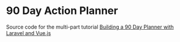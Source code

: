 # 90 Day Action Planner
Source code for the multi-part tutorial [Building a 90 Day Planner with Laravel and Vue.js](https://medium.com/@alexvanzyl/building-a-90-day-planner-with-laravel-and-vue-js-51c37cf6844a)